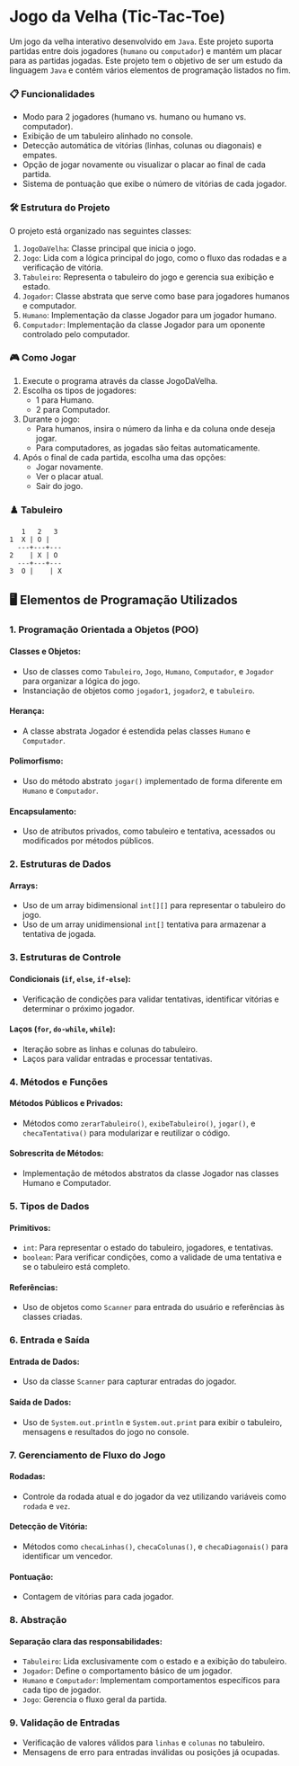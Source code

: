 # Jogo da Velha (Tic-Tac-Toe)
Um jogo da velha interativo desenvolvido em `Java`. Este projeto suporta partidas entre dois jogadores (`humano` ou `computador`) e mantém um placar para as partidas jogadas. Este projeto tem o objetivo de ser um estudo da linguagem `Java` e contém vários elementos de programação 
listados no fim.


### 📋 Funcionalidades
* Modo para 2 jogadores (humano vs. humano ou humano vs. computador).
* Exibição de um tabuleiro alinhado no console.
* Detecção automática de vitórias (linhas, colunas ou diagonais) e empates.
* Opção de jogar novamente ou visualizar o placar ao final de cada partida.
* Sistema de pontuação que exibe o número de vitórias de cada jogador.
  
### 🛠️ Estrutura do Projeto
O projeto está organizado nas seguintes classes:

1. `JogoDaVelha`: Classe principal que inicia o jogo.
2. `Jogo`: Lida com a lógica principal do jogo, como o fluxo das rodadas e a verificação de vitória.
3. `Tabuleiro`: Representa o tabuleiro do jogo e gerencia sua exibição e estado.
4. `Jogador`: Classe abstrata que serve como base para jogadores humanos e computador.
5. `Humano`: Implementação da classe Jogador para um jogador humano.
6. `Computador`: Implementação da classe Jogador para um oponente controlado pelo computador.
   
### 🎮 Como Jogar
1. Execute o programa através da classe JogoDaVelha.
2. Escolha os tipos de jogadores:
   * 1 para Humano.
   * 2 para Computador.
3. Durante o jogo:
   * Para humanos, insira o número da linha e da coluna onde deseja jogar.
   * Para computadores, as jogadas são feitas automaticamente.
4. Após o final de cada partida, escolha uma das opções:
   * Jogar novamente.
   * Ver o placar atual.
   * Sair do jogo.

### ♟️ Tabuleiro
```
   1   2   3
1  X | O |    
  ---+---+---
2    | X | O  
  ---+---+---
3  O |    | X 
```

## 🖥️ Elementos de Programação Utilizados

### 1. Programação Orientada a Objetos (POO)
#### Classes e Objetos:

* Uso de classes como `Tabuleiro`, `Jogo`, `Humano`, `Computador`, e `Jogador` para organizar a lógica do jogo.
* Instanciação de objetos como `jogador1`, `jogador2`, e `tabuleiro`.
  
#### Herança:

* A classe abstrata Jogador é estendida pelas classes `Humano` e `Computador`.
  
#### Polimorfismo:

* Uso do método abstrato `jogar()` implementado de forma diferente em `Humano` e `Computador`.
  
#### Encapsulamento:

* Uso de atributos privados, como tabuleiro e tentativa, acessados ou modificados por métodos públicos.
  
### 2. Estruturas de Dados
#### Arrays:
* Uso de um array bidimensional `int[][]` para representar o tabuleiro do jogo.
* Uso de um array unidimensional `int[]` tentativa para armazenar a tentativa de jogada.
  
### 3. Estruturas de Controle
#### Condicionais (`if`, `else`, `if-else`):

* Verificação de condições para validar tentativas, identificar vitórias e determinar o próximo jogador.
#### Laços (`for`, `do-while`, `while`):

* Iteração sobre as linhas e colunas do tabuleiro.
* Laços para validar entradas e processar tentativas.
  
### 4. Métodos e Funções
#### Métodos Públicos e Privados:

* Métodos como `zerarTabuleiro()`, `exibeTabuleiro()`, `jogar()`, e `checaTentativa()` para modularizar e reutilizar o código.
#### Sobrescrita de Métodos:

* Implementação de métodos abstratos da classe Jogador nas classes Humano e Computador.
### 5. Tipos de Dados
#### Primitivos:

* `int`: Para representar o estado do tabuleiro, jogadores, e tentativas.
* `boolean`: Para verificar condições, como a validade de uma tentativa e se o tabuleiro está completo.
#### Referências:

* Uso de objetos como `Scanner` para entrada do usuário e referências às classes criadas.
  
### 6. Entrada e Saída
#### Entrada de Dados:

* Uso da classe `Scanner` para capturar entradas do jogador.
#### Saída de Dados:

* Uso de `System.out.println` e `System.out.print` para exibir o tabuleiro, mensagens e resultados do jogo no console.
### 7. Gerenciamento de Fluxo do Jogo
#### Rodadas:

* Controle da rodada atual e do jogador da vez utilizando variáveis como `rodada` e `vez`.
#### Detecção de Vitória:

* Métodos como `checaLinhas()`, `checaColunas()`, e `checaDiagonais()` para identificar um vencedor.
#### Pontuação:

* Contagem de vitórias para cada jogador.
  
### 8. Abstração
#### Separação clara das responsabilidades:
* `Tabuleiro`: Lida exclusivamente com o estado e a exibição do tabuleiro.
* `Jogador`: Define o comportamento básico de um jogador.
* `Humano` e `Computador`: Implementam comportamentos específicos para cada tipo de jogador.
* `Jogo`: Gerencia o fluxo geral da partida.
  
### 9. Validação de Entradas
* Verificação de valores válidos para `linhas` e `colunas` no tabuleiro.
* Mensagens de erro para entradas inválidas ou posições já ocupadas.
